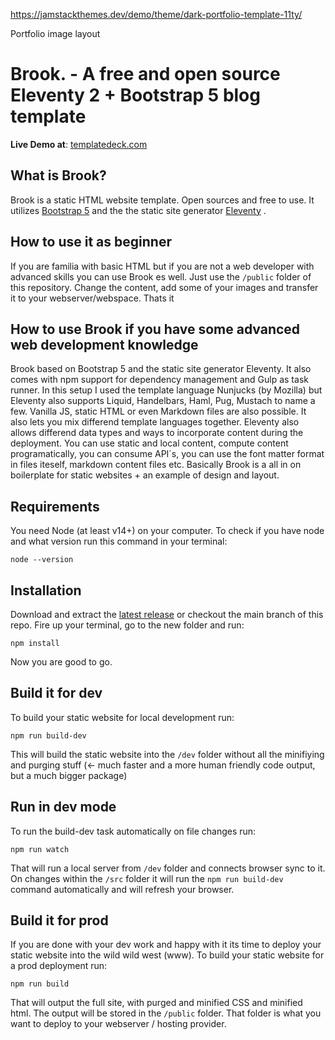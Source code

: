 https://jamstackthemes.dev/demo/theme/dark-portfolio-template-11ty/

Portfolio image layout 


# Brook. - A free and open source Eleventy 2 + Bootstrap 5 blog template

**Live Demo at**: <a href="https://templatedeck.com/" target="_blank">templatedeck.com</a>

## What is Brook?
Brook is a static HTML website template. Open sources and free to use.
It utilizes <a href="https://getbootstrap.com/" target="_blank">Bootstrap 5</a> and the the static site generator <a href="https://www.11ty.dev/" target="_blank">Eleventy</a> .

## How to use it as beginner
If you are familia with basic HTML but if you are not a web developer with advanced skills you can use Brook es well. Just use the `/public` folder of this repository. Change the content, add some of your images and transfer it to your webserver/webspace. Thats it

## How to use Brook if you have some advanced web development knowledge
Brook based on Bootstrap 5 and the static site generator Eleventy. It also comes with npm support for dependency management and Gulp as task runner.
In this setup I used the template language Nunjucks (by Mozilla) but Eleventy also supports Liquid, Handelbars, Haml, Pug, Mustach to name a few. Vanilla JS, static HTML or even Markdown files are also possible. It also lets you mix differend template languages together.
Eleventy also allows differend data types and ways to incorporate content during the deployment. You can use static and local content, compute content programatically, you can consume API´s, you can use the font matter format in files iteself, markdown content files etc.
Basically Brook is a all in on boilerplate for static websites + an example of design and layout.

## Requirements
You need Node (at least v14+) on your computer. To check if you have node and what version run this command in your terminal:
```
node --version
```

## Installation
Download and extract the [latest release](https://github.com/holger1411/11straps/releases) or checkout the main branch of this repo.
Fire up your terminal, go to the new folder and run:
```
npm install
```
Now you are good to go.

## Build it for dev
To build your static website for local development run:
```
npm run build-dev
```
This will build the static website into the `/dev` folder without all the minifiying and purging stuff (<- much faster and a more human friendly code output, but a much bigger package)

## Run in dev mode
To run the build-dev task automatically on file changes run:
```
npm run watch
```
That will run a local server from `/dev` folder and connects browser sync to it. On changes within the `/src` folder it will run the `npm run build-dev` command automatically and will refresh your browser.

## Build it for prod
If you are done with your dev work and happy with it its time to deploy your static website into the wild wild west (www). To build your static website for a prod deployment run:
```
npm run build
```
That will output the full site, with purged and minified CSS and minified html. The output will be stored in the `/public` folder. That folder is what you want to deploy to your webserver / hosting provider.

